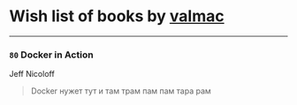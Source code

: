 # Wish list of books by [valmac](https://www.facebook.com/app_scoped_user_id/195257907510440/)
---

### `80` Docker in Action
Jeff Nicoloff
> Docker нужет тут и там
> трам пам пам
> тара рам


